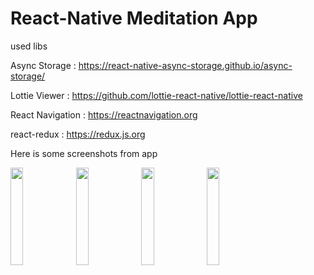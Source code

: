 # React-Native Meditation App

used libs

Async Storage : https://react-native-async-storage.github.io/async-storage/

Lottie Viewer : https://github.com/lottie-react-native/lottie-react-native

React Navigation : https://reactnavigation.org

react-redux : https://redux.js.org


Here is some screenshots from app

<div style="flex:row">
<img src="https://user-images.githubusercontent.com/23610345/201479599-09152da2-e090-488b-b93d-3c075b98ba30.PNG" width=20% height=20%>
<img src="https://user-images.githubusercontent.com/23610345/201479602-26fd3d58-607b-401d-9442-771a1805c396.PNG" width=20% height=20%>
<img src="https://user-images.githubusercontent.com/23610345/201479603-37e016c9-5bfd-48c9-9eec-a0a280f31c0c.PNG" width=20% height=20%>
<img src="https://user-images.githubusercontent.com/23610345/202792966-a6c7d260-b5f1-45e7-a2af-df1eb975c52d.jpeg" width=20% height=20%>

</div>